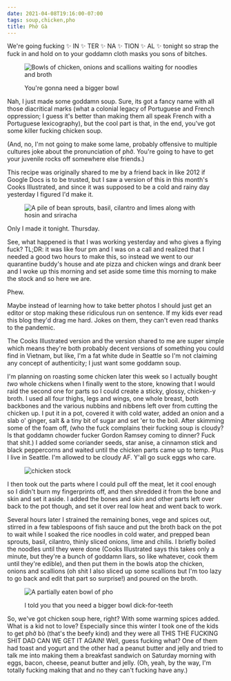 ```yaml
---
date: 2021-04-08T19:16:00-07:00
tags: soup,chicken,pho
title: Phở Gà
---
```


We're going fucking ✨ IN ✨ TER ✨ NA ✨ TION ✨ AL ✨ tonight so strap the fuck in and hold on to your goddamn cloth masks you sons of bitches.

<figure>

![Bowls of chicken, onions and scallions waiting for noodles and broth](pho_waiting.jpg)

<figcaption>You're gonna need a bigger bowl</figcaption>
</figure>

Nah, I just made some goddamn soup. Sure, its got a fancy name with all those diacritical marks (what a colonial legacy of Portuguese and French oppression; I guess it's better than making them all speak French with a Portuguese lexicography), but the cool part is that, in the end, you've got some killer fucking chicken soup.

(And, no, I'm not going to make some lame, probably offensive to multiple cultures joke about the pronunciation of phở. You're going to have to get your juvenile rocks off somewhere else friends.)

This recipe was originally shared to me by a friend back in like 2012 if Google Docs is to be trusted, but I saw a version of this in this month's Cooks Illustrated, and since it was supposed to be a cold and rainy day yesterday I figured I'd make it.

<figure>

![A pile of bean sprouts, basil, cilantro and limes along with hosin and sriracha](pho_goodies.jpg)

</figure>

Only I made it tonight. Thursday.

See, what happened is that I was working yesterday and who gives a flying fuck? TL;DR: it was like four pm and I was on a call and realized that I needed a good two hours to make this, so instead we went to our quarantine buddy's house and ate pizza and chicken wings and drank beer and I woke up this morning and set aside some time this morning to make the stock and so here we are. 

Phew. 

Maybe instead of learning how to take better photos I should just get an editor or stop making these ridiculous run on sentence. If my kids ever read this blog they'd drag me hard. Jokes on them, they can't even read thanks to the pandemic.

The Cooks Illustrated version and the version shared to me are super simple which means they're both probably decent versions of something you could find in Vietnam, but like, I'm a fat white dude in Seattle so I'm not claiming any concept of authenticity; I just want some goddamn soup. 

I'm planning on roasting some chicken later this week so I actually bought _two_ whole chickens when I finally went to the store, knowing that I would raid the second one for parts so I could create a sticky, glossy, chicken-y broth. I used all four thighs, legs and wings, one whole breast, both backbones and the various nubbins and nibbens left over from cutting the chicken up. I put it in a pot, covered it with cold water, added an onion and a slab o' ginger, salt & a tiny bit of sugar and set 'er to the boil. After skimming some of the foam off, (who the fuck complains their fucking soup is cloudy? Is that goddamn chowder fucker Gordon Ramsey coming to dinner? Fuck that shit.) I added some coriander seeds, star anise, a cinnamon stick and black peppercorns and waited until the chicken parts came up to temp. Plus I live in Seattle. I'm allowed to be cloudy AF. Y'all go suck eggs who care.

<figure>

![chicken stock](pho_stock.jpg)

</figure>

I then took out the parts where I could pull off the meat, let it cool enough so I didn't burn my fingerprints off, and then shredded it from the bone and skin and set it aside. I added the bones and skin and other parts left over back to the pot though, and set it over real low heat and went back to work.

Several hours later I strained the remaining bones, vege and spices out, stirred in a few tablespoons of fish sauce and put the broth back on the pot to wait while I soaked the rice noodles in cold water, and prepped bean sprouts, basil, cilantro, thinly sliced onions, lime and chilis. I briefly boiled the noodles until they were done (Cooks Illustrated says this takes only a minute, but they're a bunch of goddamn liars, so like whatever, cook them until they're edible), and then put them in the bowls atop the chicken, onions and scallions (oh shit I also sliced up some scallions but I'm too lazy to go back and edit that part so surprise!) and poured on the broth.

<figure>

![A partially eaten bowl of pho](pho_eating.jpg)

<figcaption>I told you that you need a bigger bowl dick-for-teeth</figcaption>
</figure>

So, we've got chicken soup here, right? With some warming spices added. What is a kid not to love? Especially since this winter I took one of the kids to get phở bò (that's the beefy kind) and they were all THIS THE FUCKING SHIT DAD CAN WE GET IT AGAIN! Well, guess fucking what? One of them had toast and yogurt and the other had a peanut butter and jelly and tried to talk me into making them a breakfast sandwich on Saturday morning with eggs, bacon, cheese, peanut butter and jelly. (Oh, yeah, by the way, I'm totally fucking making that and no they can't fucking have any.)
